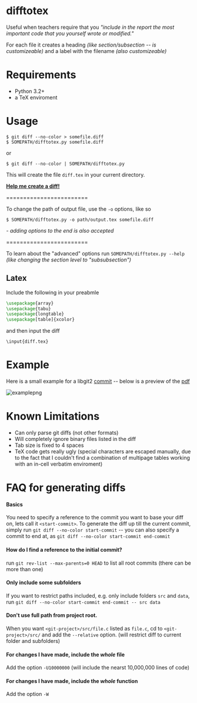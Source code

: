 difftotex
=========

Useful when teachers require that you *"include in the report the most important code that you yourself wrote or modified."*

For each file it creates a heading *(like section/subsection -- is customizeable)* and a label with the filename *(also customizeable)*

Requirements
============

* Python 3.2+
* a TeX enviroment

Usage
=====

    $ git diff --no-color > somefile.diff
    $ SOMEPATH/difftotex.py somefile.diff

or

    $ git diff --no-color | SOMEPATH/difftotex.py

This will create the file `diff.tex` in your current directory.

[**Help me create a diff!**](#faq-for-generating-diffs)

========================

To change the path of output file, use the `-o` options, like so

    $ SOMEPATH/difftotex.py -o path/output.tex somefile.diff

*- adding options to the end is also accepted*

========================

To learn about the "advanced" options run `SOMEPATH/difftotex.py --help` *(like changing the section level to "subsubsection")*

Latex
-----

Include the following in your preabmle

```tex
\usepackage{array}
\usepackage{tabu}
\usepackage{longtable}
\usepackage[table]{xcolor}
```

and then input the diff

    \input{diff.tex}

Example
=======

Here is a small example for a libgit2 [commit](https://github.com/libgit2/libgit2/commit/08283cbdb857d09f8e623c5c23abcaa499b6b3fc) -- below is a preview of the [pdf](/example/parent.pdf)

![examplepng](https://raw2.github.com/RasmusWriedtLarsen/difftotex/master/example/example.png)

Known Limitations
=================
* Can only parse git diffs (not other formats)
* Will completely ignore binary files listed in the diff
* Tab size is fixed to 4 spaces
* TeX code gets really ugly (special characters are escaped manually, due to the fact that I couldn't find a combination of multipage tables working with an in-cell verbatim enviroment)

FAQ for generating diffs
========================
#### Basics
You need to specify a reference to the commit you want to base your diff on, lets call it `<start-commit>`. To generate the diff up till the current commit, simply run `git diff --no-color start-commit` -- you can also specify a commit to end at, as `git diff --no-color start-commit end-commit`

#### How do I find a reference to the initial commit?
run `git rev-list --max-parents=0 HEAD` to list all root commits (there can be more than one)

#### Only include some subfolders
If you want to restrict paths included, e.g. only include folders `src` and `data`, run `git diff --no-color start-commit end-commit -- src data`

#### Don't use full path from project root.
When you want `<git-project>/src/file.c` listed as `file.c`, cd to `<git-project>/src/` and add the `--relative` option. (will restrict diff to current folder and subfolders)

#### For changes I have made, include the *whole* file
Add the option `-U10000000` (will include the nearst 10,000,000 lines of code)

#### For changes I have made, include the *whole* function
Add the option `-W`



